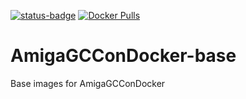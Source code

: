 [![status-badge](https://cigh.walkero.gr/api/badges/1/status.svg)](https://cigh.walkero.gr/repos/1)
[![Docker Pulls](https://img.shields.io/docker/pulls/walkero/amigagccondocker?color=brightgreen)](https://hub.docker.com/r/walkero/amigagccondocker)

# AmigaGCConDocker-base
Base images for AmigaGCConDocker
